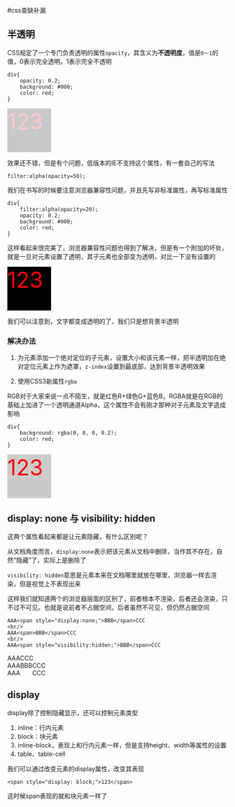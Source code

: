 #css查缺补漏

## 半透明

CSS规定了一个专门负责透明的属性`opacity`，其含义为**不透明度**，值是`0～1`的值，0表示完全透明，1表示完全不透明

	div{
		opacity: 0.2;
		background: #000;
		color: red;
	}


<div style="opacity: 0.2;background:#000;color:red;width:100px;height:100px;font-size:50px;">123</div>


效果还不错，但是有个问题，低版本的IE不支持这个属性，有一套自己的写法

	filter:alpha(opacity=50);

我们在书写的时候要注意浏览器兼容性问题，并且先写非标准属性，再写标准属性

	div{
		filter:alpha(opacity=20);
		opacity: 0.2;
		background: #000;
		color: red;
	}

这样看起来很完美了，浏览器兼容性问题也得到了解决，但是有一个附加的坏处，就是一旦对元素设置了透明，其子元素也全部变为透明，对比一下没有设置的

<div style="background:#000;color:red;width:100px;height:100px;font-size:50px;">123</div>

我们可以注意到，文字都变成透明的了，我们只是想背景半透明

### 解决办法

1. 为元素添加一个绝对定位的子元素，设置大小和该元素一样，把半透明加在绝对定位元素上作为遮罩，`z-index`设置到最底部，达到背景半透明效果

2. 使用CSS3新属性`rgba`

RGB对于大家来说一点不陌生，就是红色R+绿色G+蓝色B，RGBA就是在RGB的基础上加进了一个透明通道Alpha，这个属性不会有刚才那种对子元素及文字造成影响

	div{
		background: rgba(0, 0, 0, 0.2);
		color: red;
	}


<div style="background:rgba(0, 0, 0, 0.2);color:red;width:100px;height:100px;font-size:50px;">123</div>



## display: none 与 visibility: hidden

这两个属性看起来都是让元素隐藏，有什么区别呢？

从文档角度而言，`display:none`表示把该元素从文档中删除，当作其不存在，自然“隐藏”了，实际上是删除了


`visibility: hidden`意思是元素本来在文档哪里就放在哪里，浏览器一样去渲染，但是视觉上不表现出来

这样我们就知道两个的浏览器层面的区别了，前者根本不渲染，后者还会渲染，只不过不可见。也就是说前者不占据空间，后者虽然不可见，但仍然占据空间


	AAA<span style="display:none;">BBB</span>CCC
  	<br/>
  	AAA<span>BBB</span>CCC
  	<br/>
  	AAA<span style="visibility:hidden;">BBB</span>CCC


AAA<span style="display:none;">BBB</span>CCC
<br/>
AAA<span>BBB</span>CCC
<br/>
AAA<span style="visibility:hidden;">BBB</span>CCC

## display

display除了控制隐藏显示，还可以控制元素类型

1. inline：行内元素
2. block：块元素
3. inline-block，表现上和行内元素一样，但是支持height、width等属性的设置
4. table、table-cell

我们可以通过改变元素的display属性，改变其表现

	<span style="display: block;">123</span>

这时候span表现的就和块元素一样了
